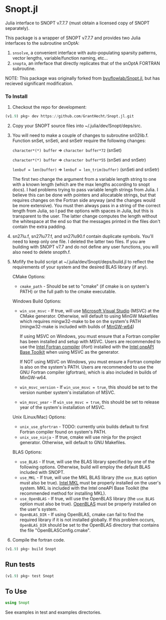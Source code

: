 # Snopt.jl

Julia interface to SNOPT v7.7.7 (must obtain a licensed copy of SNOPT separately).

This package is a wrapper of SNOPT v7.7.7 and provides two Julia interfaces to the subroutine snOptA: 
1. `snsolve`, a convenient interface with auto-populating sparsity patterns, vector lengths, variable/function naming, etc... 
2. `snopta`, an inferface that directly replicates that of the snOptA FORTRAN subroutine. 

NOTE: This package was originally forked from [byuflowlab/Snopt.jl](https://github.com/byuflowlab/Snopt.jl), but has recieved significant modification.

### To Install

1. Checkout the repo for development:
```julia
(v1.9) pkg> dev https://github.com/GrantHecht/Snopt.jl.git
```

2. Copy your SNOPT source files into ~/.julia/dev/Snopt/deps/src.

3. You will need to make a couple of changes to subroutine sn02lib.f. Function snSet, snSeti, and snSetr require the following changes:

    `character*(*) buffer` => `character buffer*72`   (snSet)

    `character*(*) buffer` => `character buffer*55`  (snSeti and snSetr)

    `lenbuf = len(buffer)` => `lenbuf = len_trim(buffer)`  (snSeti and snSetr)

    The first two change the argument from a variable length string to one with a known length (which are the max lengths according to snopt docs).  I had problems trying to pass variable length strings from Julia.  I believe this can be done with pointers and allocatable strings, but that requires changes on the Fortran side anyway (and the changes would be more extensive).  You must then always pass in a string of the correct length from Julia, so I pad the options with spaces in Julia, but this is transparent to the user.  The latter change computes the length without the whitespace at the end so that the messages printed in the files don't contain the extra padding.

4.  sn27lu.f, sn27lu77.f, and sn27lu90.f contain duplicate symbols.  You'll need to keep only one file.  I deleted the latter two files. If you are building with SNOPT v7.7 and do not define any user functions, you will also need to delete snopth.f.

5. Mofify the build script at ~/.julia/dev/Snopt/deps/build.jl to reflect the requirements of your system and the desired BLAS library (if any).

    CMake Options:
    * `cmake_path` - Should be set to "cmake" (if cmake is on system's PATH) or the full path to the cmake executable.

    Windows Build Options:
    * `win_use_msvc` - If true, will use [Microsoft Visual Studio](https://visualstudio.microsoft.com/downloads/) (MSVC) at the CMake generator. Otherwise, will default to using MinGW Makefiles which requires mingw32-make to be on the system's PATH (mingw32-make is included with builds of [MinGW-w64](https://github.com/niXman/mingw-builds-binaries/releases))
      
      If using MSVC on Windows, you must ensure that a Fortran compiler has been installed and setup with MSVC. Users are recommended to use the [Intel Fortran compiler](https://www.intel.com/content/www/us/en/developer/tools/oneapi/fortran-compiler.html#gs.38acdw) (ifort) installed with the [Intel oneAPI Base Toolkit](https://www.intel.com/content/www/us/en/developer/tools/oneapi/base-toolkit.html#gs.38afbg) when using MSVC as the generator.

      If NOT using MSVC on Windows, you must ensure a Fortran compiler is also on the system's PATH. Users are recommended to use the GNU Fortran compiler (gfortran), which is also included in builds of MinGW-w64.
      
    * `win_msvc_version` - If `win_use_msvc = true`, this should be set to the version number system's installation of MSVC.
    * `win_msvc_year` - If `win_use_msvc = true`, this should be set to release year of the system's installation of MSVC.
  
    Unix (Linux/Mac) Options:
    * `unix_use_gfortran` - TODO: currently unix builds default to first Fortran compiler found on system's PATH.
    * `unix_use_ninja` - If true, cmake will use ninja for the project generator. Otherwise, will default to GNU Makefiles.
  
    BLAS Options:
    * `use_BLAS` - If true, will use the BLAS library specified by one of the following options. Otherwise, build will employ the default BLAS included with SNOPT.
    * `use_MKL` - If true, will use the MKL BLAS library (the `use_BLAS` option must also be true). [Intel MKL](https://www.intel.com/content/www/us/en/developer/tools/oneapi/onemkl-download.html) must be properly installed on the user's system. MKL is included with the Intel oneAPI Base Toolkit (the recommended method for installing MKL).
    * `use_OpenBLAS` - If true, will use the OpenBLAS library (the `use_BLAS` option must also be true). [OpenBLAS](https://www.openblas.net/) must be properly installed on the user's system.
    * `OpenBLAS_DIR` - If using OpenBLAS, cmake can fail to find the required library if it is not installed globally. If this problem occurs, `OpenBLAS_DIR` should be set to the OpenBLAS directory that contains the file "OpenBLASConfig.cmake".

7. Compile the fortran code.
```julia
(v1.9) pkg> build Snopt
```

## Run tests

```julia
(v1.9) pkg> test Snopt
```

## To Use

```julia
using Snopt
```

See examples in test and examples directories.
